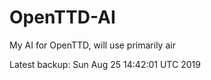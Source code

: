 # OpenTTD-AI
My AI for OpenTTD, will use primarily air

Latest backup: Sun Aug 25 14:42:01 UTC 2019
